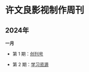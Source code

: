 # 许文良影视制作周刊

## 2024年

**一月**

- 第 1 期：[创刊号](docs/20240105-000创刊号.md)

- 第 2 期：[学习资源](docs/20240112-001学习资源.md)
